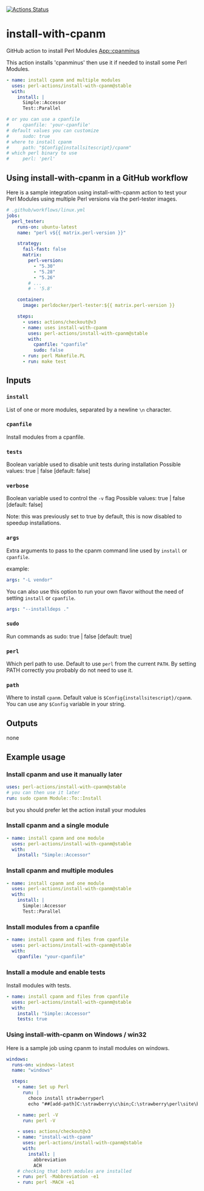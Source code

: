[![Actions Status](https://github.com/perl-actions/install-with-cpanm/workflows/check/badge.svg)](https://github.com/perl-actions/install-with-cpanm/actions)

# install-with-cpanm

GitHub action to install Perl Modules [App::cpanminus](https://github.com/miyagawa/cpanminus)

This action installs 'cpanminus' then use it if needed to install some Perl Modules.

```yaml
- name: install cpanm and multiple modules
  uses: perl-actions/install-with-cpanm@stable
  with:
    install: |
      Simple::Accessor
      Test::Parallel

# or you can use a cpanfile
#     cpanfile: 'your-cpanfile'
# default values you can customize
#     sudo: true
# where to install cpanm
#     path: "$Config{installsitescript}/cpanm"
# which perl binary to use
#     perl: 'perl'
```

## Using install-with-cpanm in a GitHub workflow

Here is a sample integration using install-with-cpanm action
to test your Perl Modules using multiple Perl versions via the
perl-tester images.

```yaml
# .github/workflows/linux.yml
jobs:
  perl_tester:
    runs-on: ubuntu-latest
    name: "perl v${{ matrix.perl-version }}"

    strategy:
      fail-fast: false
      matrix:
        perl-version:
          - "5.30"
          - "5.28"
          - "5.26"
        # ...
        # - '5.8'

    container:
      image: perldocker/perl-tester:${{ matrix.perl-version }}

    steps:
      - uses: actions/checkout@v3
      - name: uses install-with-cpanm
        uses: perl-actions/install-with-cpanm@stable
        with:
          cpanfile: "cpanfile"
          sudo: false
      - run: perl Makefile.PL
      - run: make test
```

## Inputs

### `install`

List of one or more modules, separated by a newline `\n` character.

### `cpanfile`

Install modules from a cpanfile.

### `tests`

Boolean variable used to disable unit tests during installation
Possible values: true | false [default: false]

### `verbose`

Boolean variable used to control the `-v` flag
Possible values: true | false [default: false]

Note: this was previously set to true by default,
this is now disabled to speedup installations.

### `args`

Extra arguments to pass to the cpanm command line used by `install` or `cpanfile`.

example:
```yaml
args: "-L vendor"
```

You can also use this option to run your own flavor
without the need of setting `install` or `cpanfile`.
```yaml
args: "--installdeps ."
```

### `sudo`

Run commands as sudo: true | false [default: true]

### `perl`

Which perl path to use. Default to use `perl` from the current `PATH`.
By setting PATH correctly you probably do not need to use it.

### `path`

Where to install `cpanm`. Default value is `$Config{installsitescript}/cpanm`.
You can use any `$Config` variable in your string.

## Outputs

none

## Example usage

### Install cpanm and use it manually later

```yaml
uses: perl-actions/install-with-cpanm@stable
# you can then use it later
run: sudo cpanm Module::To::Install
```

but you should prefer let the action install your modules

### Install cpanm and a single module

```yaml
- name: install cpanm and one module
  uses: perl-actions/install-with-cpanm@stable
  with:
    install: "Simple::Accessor"
```

### Install cpanm and multiple modules

```yaml
- name: install cpanm and one module
  uses: perl-actions/install-with-cpanm@stable
  with:
    install: |
      Simple::Accessor
      Test::Parallel
```

### Install modules from a cpanfile

```yaml
- name: install cpanm and files from cpanfile
  uses: perl-actions/install-with-cpanm@stable
  with:
    cpanfile: "your-cpanfile"
```

### Install a module and enable tests

Install modules with tests.

```yaml
- name: install cpanm and files from cpanfile
  uses: perl-actions/install-with-cpanm@stable
  with:
    install: "Simple::Accessor"
    tests: true
```

### Using install-with-cpanm on Windows / win32

Here is a sample job using cpanm to install modules on windows.

```yaml
windows:
  runs-on: windows-latest
  name: "windows"

  steps:
    - name: Set up Perl
      run: |
        choco install strawberryperl
        echo "##[add-path]C:\strawberry\c\bin;C:\strawberry\perl\site\bin;C:\strawberry\perl\bin"

    - name: perl -V
      run: perl -V

    - uses: actions/checkout@v3
    - name: "install-with-cpanm"
      uses: perl-actions/install-with-cpanm@stable
      with:
        install: |
          abbreviation
          ACH
    # checking that both modules are installed
    - run: perl -Mabbreviation -e1
    - run: perl -MACH -e1
```
